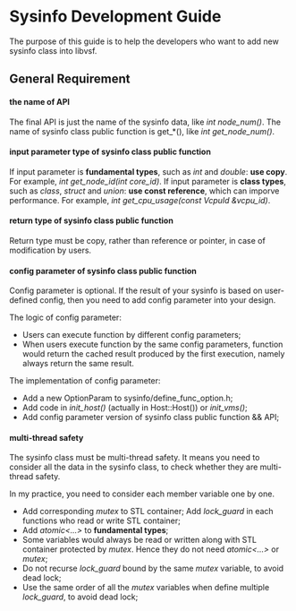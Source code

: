Sysinfo Development Guide
======

The purpose of this guide is to help the developers who want to add new sysinfo class into libvsf.

## General Requirement

#### the name of API

The final API is just the name of the sysinfo data, like *int node_num()*.
The name of sysinfo class public function is get\_\*(), like *int get_node_num()*.

#### input parameter type of sysinfo class public function

If input parameter is **fundamental types**, such as *int* and *double*:
**use copy**. For example, *int get_node_id(int core_id)*.
If input parameter is **class types**, such as *class*, *struct* and *union*:
**use const reference**, which can imporve performance. For example, *int get_cpu_usage(const VcpuId &vcpu_id)*.

#### return type of sysinfo class public function

Return type must be copy, rather than reference or pointer, in case of modification by users.

#### config parameter of sysinfo class public function

Config parameter is optional. 
If the result of your sysinfo is based on user-defined config, then you need to add config parameter into your design.

The logic of config parameter:
* Users can execute function by different config parameters; 
* When users execute function by the same config parameters, function would return the cached result produced by the first execution, namely always return the same result.

The implementation of config parameter:
* Add a new OptionParam to sysinfo/define_func_option.h;
* Add code in *init_host()* (actually in Host::Host()) or *init_vms()*;
* Add config parameter version of sysinfo class public function && API;

#### multi-thread safety

The sysinfo class must be multi-thread safety. 
It means you need to consider all the data in the sysinfo class, to check whether they are multi-thread safety.

In my practice, you need to consider each member variable one by one. 
* Add corresponding *mutex* to STL container; Add *lock_guard<mutex>* in each functions who read or write STL container;
* Add *atomic<...>* to **fundamental types**;
* Some variables would always be read or written along with STL container protected by *mutex*. Hence they do not need *atomic<...>* or *mutex*;
* Do not recurse *lock_guard<mutex>* bound by the same *mutex* variable, to avoid dead lock;
* Use the same order of all the *mutex* variables when define multiple *lock_guard<mutex>*, to avoid dead lock;
